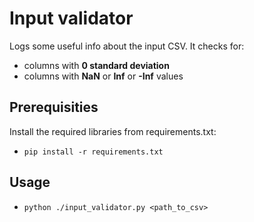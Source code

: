 # Input validator

Logs some useful info about the input CSV. It checks for:
  * columns with **0 standard deviation**
  * columns with **NaN** or **Inf** or **-Inf** values

## Prerequisities
Install the required libraries from requirements.txt:

  * `pip install -r requirements.txt`

## Usage
  * `python ./input_validator.py <path_to_csv>`
